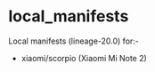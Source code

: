 local_manifests
===============

Local manifests (lineage-20.0) for:-
- xiaomi/scorpio (Xiaomi Mi Note 2)

